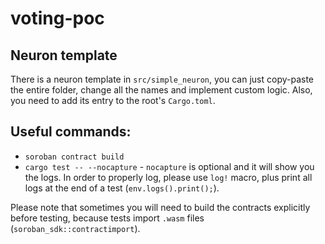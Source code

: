 # voting-poc

## Neuron template

There is a neuron template in `src/simple_neuron`, you can just copy-paste the entire folder, change all the names and implement custom logic. Also, you need to add its entry to the root's  `Cargo.toml`.

## Useful commands:
- `soroban contract build`
- `cargo test -- --nocapture` - `nocapture` is optional and it will show you the logs. In order to properly log, please use `log!` macro, plus print all logs at the end of a test (`env.logs().print();`).

Please note that sometimes you will need to build the contracts explicitly before testing, because tests import `.wasm` files (`soroban_sdk::contractimport`).


